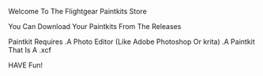 Welcome To The Flightgear Paintkits Store

You Can Download Your Paintkits From The Releases

Paintkit Requires
.A Photo Editor (Like Adobe Photoshop Or krita)
.A Paintkit That Is A .xcf

HAVE Fun!
